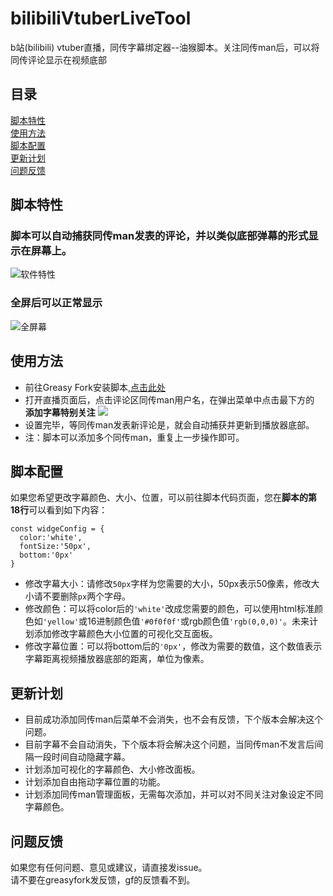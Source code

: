 # bilibiliVtuberLiveTool
b站(bilibili) vtuber直播，同传字幕绑定器--油猴脚本。关注同传man后，可以将同传评论显示在视频底部

## 目录
[脚本特性](#脚本特性)  
[使用方法](#使用方法)  
[脚本配置](#脚本配置)  
[更新计划](#更新计划)  
[问题反馈](#问题反馈)  

## 脚本特性
### 脚本可以自动捕获同传man发表的评论，并以类似底部弹幕的形式显示在屏幕上。
![软件特性](https://github.com/manakanemu/bilibiliVtuberLiveTool/blob/master/web/1.png)  
### 全屏后可以正常显示
![全屏幕](https://github.com/manakanemu/bilibiliVtuberLiveTool/blob/master/web/2.png)


## 使用方法
* 前往Greasy Fork安装脚本,[点击此处](https://greasyfork.org/zh-CN/scripts/398879-b%E7%AB%99vtuber%E7%9B%B4%E6%92%AD%E5%90%8C%E4%BC%A0%E8%AF%84%E8%AE%BA%E8%BD%AC%E5%AD%97%E5%B9%95)
* 打开直播页面后，点击评论区同传man用户名，在弹出菜单中点击最下方的 **添加字幕特别关注**  ![](https://github.com/manakanemu/bilibiliVtuberLiveTool/blob/master/web/4.png)
* 设置完毕，等同传man发表新评论是，就会自动捕获并更新到播放器底部。
* 注：脚本可以添加多个同传man，重复上一步操作即可。

## 脚本配置

如果您希望更改字幕颜色、大小、位置，可以前往脚本代码页面，您在**脚本的第18行**可以看到如下内容：  
```  
const widgeConfig = {
  color:'white',
  fontSize:'50px',
  bottom:'0px'
}
 ```  
* 修改字幕大小：请修改```50px```字样为您需要的大小，50px表示50像素，修改大小请不要删除```px```两个字母。
* 修改颜色：可以将color后的```'white'```改成您需要的颜色，可以使用html标准颜色如```'yellow'```或16进制颜色值```'#0f0f0f'```或rgb颜色值```'rgb(0,0,0)'```。未来计划添加修改字幕颜色大小位置的可视化交互面板。
* 修改字幕位置：可以将bottom后的```'0px'```，修改为需要的数值，这个数值表示字幕距离视频播放器底部的距离，单位为像素。
 
 ## 更新计划
 * 目前成功添加同传man后菜单不会消失，也不会有反馈，下个版本会解决这个问题。
 * 目前字幕不会自动消失，下个版本将会解决这个问题，当同传man不发言后间隔一段时间自动隐藏字幕。
 * 计划添加可视化的字幕颜色、大小修改面板。
 * 计划添加自由拖动字幕位置的功能。
 * 计划添加同传man管理面板，无需每次添加，并可以对不同关注对象设定不同字幕颜色。
 
 
 ## 问题反馈
如果您有任何问题、意见或建议，请直接发issue。  
请不要在greasyfork发反馈，gf的反馈看不到。
